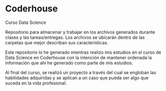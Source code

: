 # Coderhouse
Curso Data Science

Repositorio para almacenar y trabajar en los archivos generados durante clases y las tareas/entregas.
Los archivos se ubicarán dentro de las carpetas que mejor describan sus características.

Este repositorio lo he generado mientras realizo mis estudios en el curso de Data Science en Coderhouse con la intención de mantener ordenada la información que ahí he generado como parte de mis estudios.

Al final del curso, se realizó un proyecto a través del cual se engloban las habilidades adquiridas y se aplican a un caso que pueda ser algo que suceda en la vida profesional.
